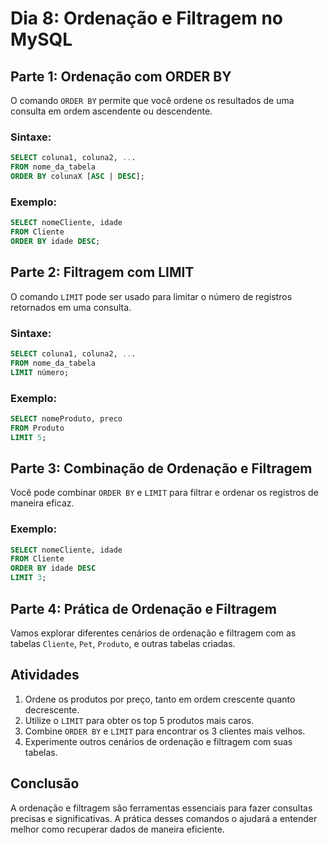 # Dia 8: Ordenação e Filtragem no MySQL

## Parte 1: Ordenação com ORDER BY

O comando `ORDER BY` permite que você ordene os resultados de uma consulta em ordem ascendente ou descendente.

### Sintaxe:

```sql
SELECT coluna1, coluna2, ...
FROM nome_da_tabela
ORDER BY colunaX [ASC | DESC];
```

### Exemplo:

```sql
SELECT nomeCliente, idade
FROM Cliente
ORDER BY idade DESC;
```

## Parte 2: Filtragem com LIMIT

O comando `LIMIT` pode ser usado para limitar o número de registros retornados em uma consulta.

### Sintaxe:

```sql
SELECT coluna1, coluna2, ...
FROM nome_da_tabela
LIMIT número;
```

### Exemplo:

```sql
SELECT nomeProduto, preco
FROM Produto
LIMIT 5;
```

## Parte 3: Combinação de Ordenação e Filtragem

Você pode combinar `ORDER BY` e `LIMIT` para filtrar e ordenar os registros de maneira eficaz.

### Exemplo:

```sql
SELECT nomeCliente, idade
FROM Cliente
ORDER BY idade DESC
LIMIT 3;
```

## Parte 4: Prática de Ordenação e Filtragem

Vamos explorar diferentes cenários de ordenação e filtragem com as tabelas `Cliente`, `Pet`, `Produto`, e outras tabelas criadas.

## Atividades

1. Ordene os produtos por preço, tanto em ordem crescente quanto decrescente.
2. Utilize o `LIMIT` para obter os top 5 produtos mais caros.
3. Combine `ORDER BY` e `LIMIT` para encontrar os 3 clientes mais velhos.
4. Experimente outros cenários de ordenação e filtragem com suas tabelas.

## Conclusão

A ordenação e filtragem são ferramentas essenciais para fazer consultas precisas e significativas. A prática desses comandos o ajudará a entender melhor como recuperar dados de maneira eficiente.